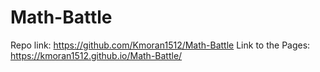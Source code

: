# Math-Battle

Repo link: https://github.com/Kmoran1512/Math-Battle
Link to the Pages: https://kmoran1512.github.io/Math-Battle/
